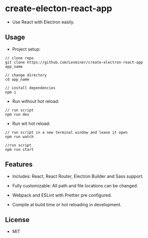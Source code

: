 # create-electon-react-app

-   Use React with Electron easily.

## Usage

-   Project setup:

```
// clone repo
git clone https://github.com/Levminer/create-electron-react-app app_name

// change directory
cd app_name

// install dependencies
npm i
```

-   Run without hot reload:

```
// run script
npm run dev
```

-   Run wit hot reload:

```
// run script in a new terminal window and leave it open
npm run watch

//run script
npm run start
```

## Features

-   Includes: React, React Router, Electron Builder and Sass support.

-   Fully customizable: All path and file locations can be changed.

-   Webpack and ESLint with Prettier pre configured.

-   Compile at build time or hot reloading in development.

## License

-   MIT
